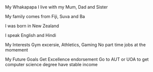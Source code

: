 My Whakapapa
I live with my Mum, Dad and Sister

My family comes from Fiji, Suva and Ba

I was born in New Zealand 

I speak English and Hindi


My Interests
Gym excersie, Athletics, Gaming 
No part time jobs at the momement


My Future Goals
Get Excellence endorsement
Go to AUT or UOA to get computer science degree
have stable income
